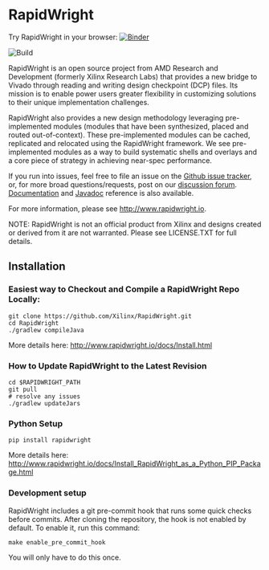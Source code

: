# RapidWright  

Try RapidWright in your browser: [![Binder](https://mybinder.org/badge_logo.svg)](https://mybinder.org/v2/gh/clavin-xlnx/RapidWright-binder/master?urlpath=%2Fnotebooks%2FHelloWorld.ipynb)

![Build](https://github.com/Xilinx/RapidWright/workflows/Build/badge.svg)

RapidWright is an open source project from AMD Research and
Development (formerly Xilinx Research Labs) that
provides a new bridge to Vivado through reading and writing design
checkpoint (DCP) files.  Its mission is to enable power users greater
flexibility in customizing solutions to their unique implementation
challenges.

RapidWright also provides a new design methodology leveraging
pre-implemented modules (modules that have been synthesized, placed
and routed out-of-context).  These pre-implemented modules can be
cached, replicated and relocated using the RapidWright framework. We
see pre-implemented modules as a way to build systematic shells and
overlays and a core piece of strategy in achieving near-spec
performance.

If you run into issues, feel free to file an issue on the [Github
issue tracker](https://github.com/Xilinx/RapidWright/issues/new), or,
for more broad questions/requests, post on our [discussion
forum](https://github.com/Xilinx/RapidWright/discussions). [Documentation](http://www.rapidwright.io/docs/index.html)
and [Javadoc](http://www.rapidwright.io/javadoc/index.html) reference is also available.

For more information, please see http://www.rapidwright.io.

NOTE: RapidWright is not an official product from Xilinx and designs
created or derived from it are not warranted. Please see
LICENSE.TXT for full details.

## Installation

### Easiest way to Checkout and Compile a RapidWright Repo Locally:

```
git clone https://github.com/Xilinx/RapidWright.git
cd RapidWright
./gradlew compileJava
```

More details here:
http://www.rapidwright.io/docs/Install.html


### How to Update RapidWright to the Latest Revision

```
cd $RAPIDWRIGHT_PATH
git pull
# resolve any issues
./gradlew updateJars
```

### Python Setup

```
pip install rapidwright
```

More details here:
http://www.rapidwright.io/docs/Install_RapidWright_as_a_Python_PIP_Package.html

### Development setup

RapidWright includes a git pre-commit hook that runs some quick checks before commits. After cloning the repository, the hook is not enabled by default. To enable it, run this command:

```
make enable_pre_commit_hook
```

You will only have to do this once.

